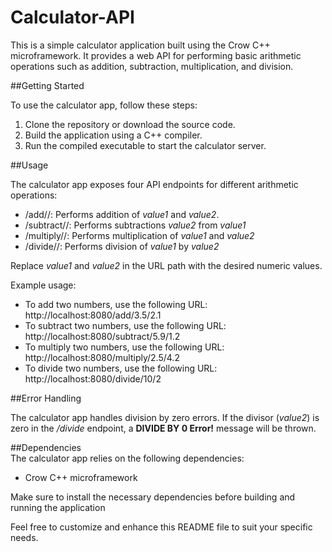 # Calculator-API  

This is a simple calculator application built using the Crow C++ microframework. It provides a web API for performing basic arithmetic operations such as addition, subtraction, multiplication, and division.  

##Getting Started

To use the calculator app, follow these steps:  

1. Clone the repository or download the source code.
2. Build the application using a C++ compiler.
3. Run the compiled executable to start the calculator server.

##Usage  

The calculator app exposes four API endpoints for different arithmetic operations:  

* /add/<value1>/<value2>: Performs addition of _value1_ and _value2_.
* /subtract/<value1>/<value2>: Performs subtractions _value2_ from _value1_
* /multiply/<value1>/<value2>: Performs multiplication of _value1_ and _value2_
* /divide/<value1>/<value2>: Performs division of _value1_ by _value2_

Replace _value1_ and _value2_ in the URL path with the desired numeric values.  

Example usage:  

* To add two numbers, use the following URL: http://localhost:8080/add/3.5/2.1
* To subtract two numbers, use the following URL: http://localhost:8080/subtract/5.9/1.2
* To multiply two numbers, use the following URL: http://localhost:8080/multiply/2.5/4.2
* To divide two numbers, use the following URL: http://localhost:8080/divide/10/2

##Error Handling

The calculator app handles division by zero errors. If the divisor (_value2_) is zero in the _/divide_ endpoint, a **DIVIDE BY 0 Error!** message will be thrown. 

##Dependencies  
The calculator app relies on the following dependencies:  
* Crow C++ microframework

Make sure to install the necessary dependencies before building and running the application  

Feel free to customize and enhance this README file to suit your specific needs.

